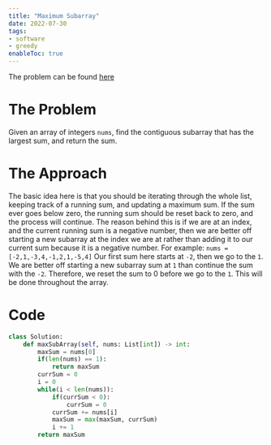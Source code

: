 ```yaml
---
title: "Maximum Subarray"
date: 2022-07-30
tags:
- software
- greedy
enableToc: true
---
```

The problem can be found [here](https://leetcode.com/problems/maximum-subarray/)

# The Problem
Given an array of integers `nums`, find the contiguous subarray that has the largest sum, and return the sum.

# The Approach
The basic idea here is that you should be iterating through the whole list, keeping track of a running sum, and updating a maximum sum. If the sum ever goes below zero, the running sum should be reset back to zero, and the process will continue. The reason behind this is if we are at an index, and the current running sum is a negative number, then we are better off starting a new subarray at the index we are at rather than adding it to our current sum because it is a negative number. For example:
```nums = [-2,1,-3,4,-1,2,1,-5,4]```
Our first sum here starts at `-2`, then we go to the `1`. We are better off starting a new subarray sum at `1` than continue the sum with the `-2`. Therefore, we reset the sum to 0 before we go to the `1`. This will be done throughout the array.

# Code
```py
class Solution:
    def maxSubArray(self, nums: List[int]) -> int:
        maxSum = nums[0]
        if(len(nums) == 1):
            return maxSum
        currSum = 0
        i = 0
        while(i < len(nums)):
            if(currSum < 0):
                currSum = 0
            currSum += nums[i]
            maxSum = max(maxSum, currSum)
            i += 1
        return maxSum
```